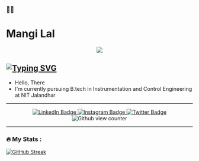 ### :student: 
<h1> Mangi Lal</h1>

<div id="header" align="center">
  <img src="https://media.giphy.com/media/MWRiRARGbMKBnErBHX/giphy.gif"/>
</div>

[![Typing SVG](https://readme-typing-svg.herokuapp.com?color=30F727&background=FFFFFF00&lines=Coding+Enthusiast+;Fronted+Web+Developer)](https://git.io/typing-svg)
---
- Hello, There
- I'm currently pursuing B.tech in Instrumentation and Control Engineering at NIT Jalandhar 

---
<div id="badges" align="center">
  <a href="https://www.linkedin.com/in/mangi-lal-27b7751b8?lipi=urn%3Ali%3Apage%3Ad_flagship3_profile_view_base_contact_details%3BV%2BSmATJeS6qD26zbYcChJg%3D%3D">
    <img src="https://img.shields.io/badge/LinkedIn-blue?style=for-the-badge&logo=linkedin&logoColor=white" alt="LinkedIn Badge"/>
  </a>
  <a href="https://www.instagram.com/mangilal_036/">
    <img src="https://img.shields.io/badge/Instagram-black?logo=instagram&logoColor=pink&style=for-the-badge" alt="Instagram Badge"/>
  </a>
  <a href="https://twitter.com/Mangilal036">
    <img src="https://img.shields.io/badge/Twitter-blue?style=for-the-badge&logo=twitter&logoColor=white" alt="Twitter Badge"/>
  </a>
  <br>
  <img src="https://komarev.com/ghpvc/?username=Mangi-Lal&style=social&color=green" alt="Github view counter" />
</div>


---

### :fire: My Stats :

[![GitHub Streak](http://github-readme-streak-stats.herokuapp.com?user=Mangi-Lal&theme=tokyonight&fire=DD5B26)](https://git.io/streak-stats)
